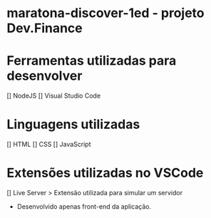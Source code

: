 # maratona-discover-1ed - projeto Dev.Finance

# Ferramentas utilizadas para desenvolver
  [] NodeJS
  [] Visual Studio Code 
  
# Linguagens utilizadas 
  [] HTML
  [] CSS
  [] JavaScript
 
# Extensões utilizadas no VSCode
  [] Live Server
    > Extensão utilizada para simular um servidor
  
- Desenvolvido apenas front-end da aplicação.

